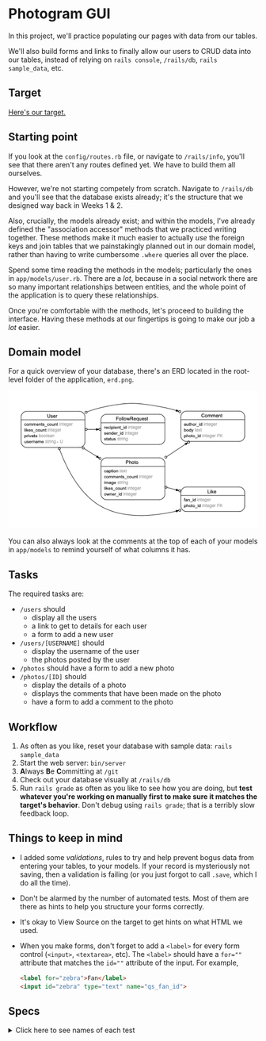 # Photogram GUI

In this project, we'll practice populating our pages with data from our tables.

We'll also build forms and links to finally allow our users to CRUD data into our tables, instead of relying on `rails console`, `/rails/db`, `rails sample_data`, etc.

## Target

[Here's our target.](https://photogram-gui.matchthetarget.com/)

## Starting point

If you look at the `config/routes.rb` file, or navigate to `/rails/info`, you'll see that there aren't any routes defined yet. We have to build them all ourselves.

However, we're not starting competely from scratch. Navigate to `/rails/db` and you'll see that the database exists already; it's the structure that we designed way back in Weeks 1 & 2.

Also, crucially, the models already exist; and within the models, I've already defined the "association accessor" methods that we practiced writing together. These methods make it much easier to actually _use_ the foreign keys and join tables that we painstakingly planned out in our domain model, rather than having to write cumbersome `.where` queries all over the place.

Spend some time reading the methods in the models; particularly the ones in `app/models/user.rb`. There are a _lot_, because in a social network there are so many important relationships between entities, and the whole point of the application is to query these relationships.

Once you're comfortable with the methods, let's proceed to building the interface. Having these methods at our fingertips is going to make our job a _lot_ easier.

## Domain model

For a quick overview of your database, there's an ERD located in the root-level folder of the application, `erd.png`.

![Domain Model](erd.png?raw=true "Domain Model")

You can also always look at the comments at the top of each of your models in `app/models` to remind yourself of what columns it has.

## Tasks

The required tasks are:

 - `/users` should
    - display all the users
    - a link to get to details for each user
    - a form to add a new user
 - `/users/[USERNAME]` should
    - display the username of the user
    - the photos posted by the user
 - `/photos` should have a form to add a new photo
 - `/photos/[ID]` should
    - display the details of a photo
    - displays the comments that have been made on the photo
    - have a form to add a comment to the photo

## Workflow

 1. As often as you like, reset your database with sample data: `rails sample_data`
 2. Start the web server: `bin/server`
 3. **A**lways **B**e **C**ommitting at `/git`
 4. Check out your database visually at `/rails/db`
 5. Run `rails grade` as often as you like to see how you are doing, but **test whatever you're working on manually first to make sure it matches the target's behavior**. Don't debug using `rails grade`; that is a terribly slow feedback loop.

## Things to keep in mind

  - I added some _validations_, rules to try and help prevent bogus data from entering your tables, to your models. If your record is mysteriously not saving, then a validation is failing (or you just forgot to call `.save`, which I do all the time).
 - Don't be alarmed by the number of automated tests. Most of them are there as hints to help you structure your forms correctly.
 - It's okay to View Source on the target to get hints on what HTML we used.
 - When you make forms, don't forget to add a `<label>` for every form control (`<input>`, `<textarea>`, etc). The `<label>` should have a `for=""` attribute that matches the `id=""` attribute of the input. For example,

    ```html
    <label for="zebra">Fan</label>
    <input id="zebra" type="text" name="qs_fan_id">
    ```

## Specs
<details>
  <summary>Click here to see names of each test</summary>

<li>/users has a functional Route Controller Action View </li>

<li>Home page is the same page as the /users page </li>

<li>/users displays each User record in a tr html element </li>

<li>/users displays a link to each User's details page </li>

<li>/users has one form to add a new User </li>

<li>/users has a label with the text 'Username' </li>

<li>/users has a button with the text 'Add user' </li>

<li>/users displays the usernames of all users </li>

<li>/users Add user form creates a user record when the form is submitted </li>

<li>/users Add user form saves the username when submitted </li>

<li>/users Add user form redirects to /users/[USERNAME] page when submitted </li>

<li>/users/[username] has a functional Route Controller Action View </li>

<li>/users/[username] displays the username of the user </li>

<li>/users/[username] has a label for 'Username', with text: 'Username' </li>

<li>/users/[username] has a button with text, 'Update user' </li>

<li>/users/[username] has username prepopulated in an input element </li>

<li>/users/[USERNAME] displays the photos images posted by the user and the captions of those photos </li>

<li>/users/[USERNAME] Update user form updates username when submitted </li>

<li>/users/[USERNAME] Update user form redirects to /users/[USERNAME] page </li>

<li>/photos has a functional Route Controller Action View </li>

<li>/photos has a form </li>

<li>/photos has a label for 'Image' with text: 'Image' </li>

<li>/photos has two input elements (one for image and owner id) </li>

<li>/photos has a label with text 'Caption' </li>

<li>/photos has one textarea element (for Caption) </li>

<li>/photos has a button with text 'Add photo' </li>

<li>/photos creates a Photo when 'Add photo' form is submitted </li>

<li>/photos saves the caption when 'Add photo' form is submitted </li>

<li>/photos saves the image URL when 'Add photo' form is submitted </li>

<li>/photos 'Add photo' form redirects to /photos/[PHOTO ID] when submitted </li>

<li>/photos/[ID] displays the caption of the photo </li>

<li>/photos/[ID] displays the username of the poster of the photo </li>

<li>/photos/[ID] displays the comments that have been made on the photo </li>

<li>/photos/[ID] displays the usernames of the commenters of the photo </li>

<li>/delete_photo/[PHOTO ID] removes a record from the Photo table </li>

<li>/delete_photo/[PHOTO ID] redirects to /photos </li>

<li>/photos/[ID] has at least one form </li>

<li>/photos/[ID] has all required forms (Edit Photo and New Comment) </li>

<li>/photos/[ID] has a label with text 'Image' </li>

<li>/photos/[ID] has a label with text 'Caption' </li>

<li>/photos/[ID] has two textareas (for caption and comment) </li>

<li>/photos/[ID] has a button with text 'Update photo' </li>

<li>/photos/[ID] 'Update photo' form has image url prepopulated in an input element </li>

<li>/photos/[ID] 'Update photo' form has caption prepopulated in a textarea element </li>

<li>/photos/[ID] 'Update photo' form updates caption when submitted </li>

<li>/photos/[ID] 'Update photo' form updates the Photo's image column when submitted </li>

<li>/photos/[ID] 'Update photo' form redirects to the photo's details page when updating photo </li>

<li>/photos/[ID] — Add comment form has a label with text 'Author ID' </li>

<li>/photos/[ID] — Add comment form has a label with text 'Comment' </li>

<li>/photos/[ID] — Add comment form has a textarea for the comment </li>

<li>/photos/[ID] — Add comment form has a button with text 'Add comment' </li>

<li>/photos/[ID] — Add comment form creates a new comment record when submitted </li>

<li>/photos/[ID] — Add comment form redirects to /photos/[ID] when creating new comment </li>

</details>